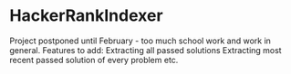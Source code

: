 # HackerRankIndexer
Project postponed until February - too much school work and work in general. 
Features to add:
Extracting all passed solutions
Extracting most recent passed solution of every problem etc.
